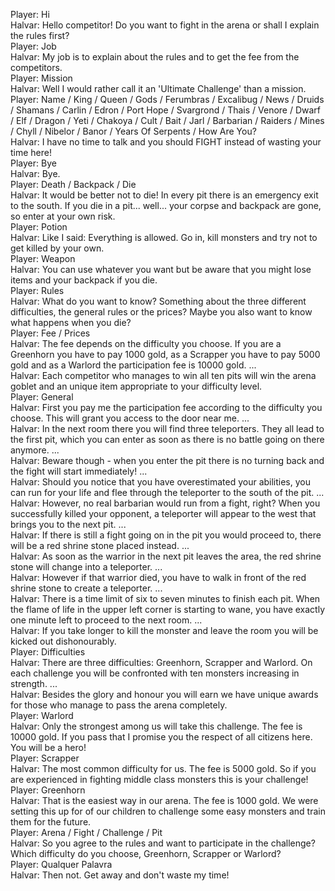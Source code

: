 Player: Hi  
Halvar: Hello competitor! Do you want to fight in the arena or shall I explain the rules first?  
Player: Job  
Halvar: My job is to explain about the rules and to get the fee from the competitors.  
Player: Mission  
Halvar: Well I would rather call it an 'Ultimate Challenge' than a mission.  
Player: Name / King / Queen / Gods / Ferumbras / Excalibug / News / Druids / Shamans / Carlin / Edron / Port Hope / Svargrond / Thais / Venore / Dwarf / Elf / Dragon / Yeti / Chakoya / Cult / Bait / Jarl / Barbarian / Raiders / Mines / Chyll / Nibelor / Banor / Years Of Serpents / How Are You?  
Halvar: I have no time to talk and you should FIGHT instead of wasting your time here!  
Player: Bye  
Halvar: Bye.  
Player: Death / Backpack / Die  
Halvar: It would be better not to die! In every pit there is an emergency exit to the south. If you die in a pit... well... your corpse and backpack are gone, so enter at your own risk.  
Player: Potion  
Halvar: Like I said: Everything is allowed. Go in, kill monsters and try not to get killed by your own.  
Player: Weapon  
Halvar: You can use whatever you want but be aware that you might lose items and your backpack if you die.  
Player: Rules  
Halvar: What do you want to know? Something about the three different difficulties, the general rules or the prices? Maybe you also want to know what happens when you die?  
Player: Fee / Prices  
Halvar: The fee depends on the difficulty you choose. If you are a Greenhorn you have to pay 1000 gold, as a Scrapper you have to pay 5000 gold and as a Warlord the participation fee is 10000 gold. ...  
Halvar: Each competitor who manages to win all ten pits will win the arena goblet and an unique item appropriate to your difficulty level.  
Player: General  
Halvar: First you pay me the participation fee according to the difficulty you choose. This will grant you access to the door near me. ...  
Halvar: In the next room there you will find three teleporters. They all lead to the first pit, which you can enter as soon as there is no battle going on there anymore. ...  
Halvar: Beware though - when you enter the pit there is no turning back and the fight will start immediately! ...  
Halvar: Should you notice that you have overestimated your abilities, you can run for your life and flee through the teleporter to the south of the pit. ...  
Halvar: However, no real barbarian would run from a fight, right? When you successfully killed your opponent, a teleporter will appear to the west that brings you to the next pit. ...  
Halvar: If there is still a fight going on in the pit you would proceed to, there will be a red shrine stone placed instead. ...  
Halvar: As soon as the warrior in the next pit leaves the area, the red shrine stone will change into a teleporter. ...  
Halvar: However if that warrior died, you have to walk in front of the red shrine stone to create a teleporter. ...  
Halvar: There is a time limit of six to seven minutes to finish each pit. When the flame of life in the upper left corner is starting to wane, you have exactly one minute left to proceed to the next room. ...  
Halvar: If you take longer to kill the monster and leave the room you will be kicked out dishonourably.  
Player: Difficulties  
Halvar: There are three difficulties: Greenhorn, Scrapper and Warlord. On each challenge you will be confronted with ten monsters increasing in strength. ...  
Halvar: Besides the glory and honour you will earn we have unique awards for those who manage to pass the arena completely.  
Player: Warlord  
Halvar: Only the strongest among us will take this challenge. The fee is 10000 gold. If you pass that I promise you the respect of all citizens here. You will be a hero!  
Player: Scrapper  
Halvar: The most common difficulty for us. The fee is 5000 gold. So if you are experienced in fighting middle class monsters this is your challenge!  
Player: Greenhorn  
Halvar: That is the easiest way in our arena. The fee is 1000 gold. We were setting this up for of our children to challenge some easy monsters and train them for the future.  
Player: Arena / Fight / Challenge / Pit  
Halvar: So you agree to the rules and want to participate in the challenge? Which difficulty do you choose, Greenhorn, Scrapper or Warlord?  
Player: Qualquer Palavra  
Halvar: Then not. Get away and don't waste my time!  
